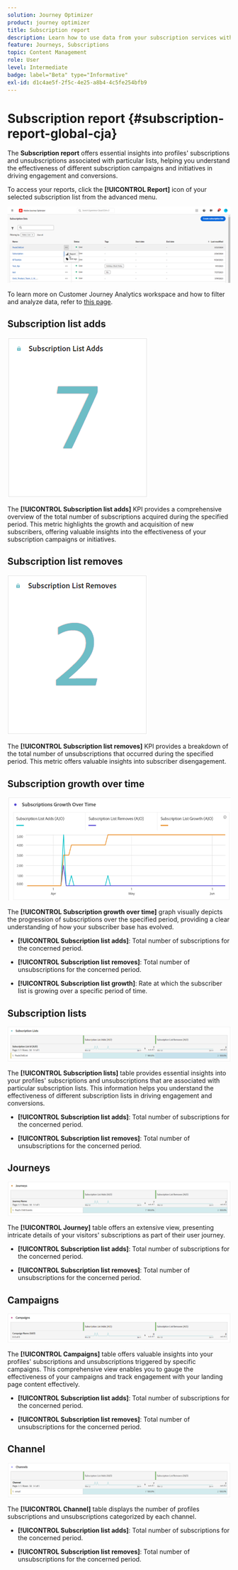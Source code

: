 ```yaml
---
solution: Journey Optimizer
product: journey optimizer
title: Subscription report
description: Learn how to use data from your subscription services with the Subscription report
feature: Journeys, Subscriptions
topic: Content Management
role: User
level: Intermediate
badge: label="Beta" type="Informative"
exl-id: d1c4ae5f-2f5c-4e25-a8b4-4c5fe254bfb9
---
```

# Subscription report {#subscription-report-global-cja}

The **Subscription report** offers essential insights into profiles' subscriptions and unsubscriptions associated with particular lists, helping you understand the effectiveness of different subscription campaigns and initiatives in driving engagement and conversions.

To access your reports, click the **[!UICONTROL Report]** icon of your selected subscription list from the advanced menu.

![](assets/cja-sub-access.png)

To learn more on Customer Journey Analytics workspace and how to filter and analyze data, refer to [this page](https://experienceleague.adobe.com/en/docs/analytics-platform/using/cja-workspace/home).

## Subscription list adds

![](assets/cja-sub-add.png)

The **[!UICONTROL Subscription list adds]** KPI provides a comprehensive overview of the total number of subscriptions acquired during the specified period. This metric highlights the growth and acquisition of new subscribers, offering valuable insights into the effectiveness of your subscription campaigns or initiatives.

## Subscription list removes

![](assets/cja-sub-add-remove.png)

The **[!UICONTROL Subscription list removes]** KPI provides a breakdown of the total number of unsubscriptions that occurred during the specified period. This metric offers valuable insights into subscriber disengagement.

## Subscription growth over time

![](assets/cja-sub-growth.png)

The **[!UICONTROL Subscription growth over time]** graph visually depicts the progression of subscriptions over the specified period, providing a clear understanding of how your subscriber base has evolved.

* **[!UICONTROL Subscription list adds]**: Total number of subscriptions for the concerned period.

* **[!UICONTROL Subscription list removes]**: Total number of unsubscriptions for the concerned period.

* **[!UICONTROL Subscription list growth]**: Rate at which the subscriber list is growing over a specific period of time.

## Subscription lists

![](assets/cja-sub-lists.png)

The **[!UICONTROL Subscription lists]** table provides essential insights into your profiles' subscriptions and unsubscriptions that are associated with particular subscription lists. This information helps you understand the effectiveness of different subscription lists in driving engagement and conversions.

* **[!UICONTROL Subscription list adds]**: Total number of subscriptions for the concerned period.

* **[!UICONTROL Subscription list removes]**: Total number of unsubscriptions for the concerned period.

## Journeys

![](assets/cja-sub-journeys.png)

The **[!UICONTROL Journey]** table offers an extensive view, presenting intricate details of your visitors' subscriptions as part of their user journey.

* **[!UICONTROL Subscription list adds]**: Total number of subscriptions for the concerned period.

* **[!UICONTROL Subscription list removes]**: Total number of unsubscriptions for the concerned period.

## Campaigns 

![](assets/cja-sub-campaigns.png)

The **[!UICONTROL Campaigns]** table offers valuable insights into your profiles' subscriptions and unsubscriptions triggered by specific campaigns. This comprehensive view enables you to gauge the effectiveness of your campaigns and track engagement with your landing page content effectively.

* **[!UICONTROL Subscription list adds]**: Total number of subscriptions for the concerned period.

* **[!UICONTROL Subscription list removes]**: Total number of unsubscriptions for the concerned period.

## Channel

![](assets/cja-sub-channels.png)

The **[!UICONTROL Channel]** table displays the number of profiles subscriptions and unsubscriptions categorized by each channel.

* **[!UICONTROL Subscription list adds]**: Total number of subscriptions for the concerned period.

* **[!UICONTROL Subscription list removes]**: Total number of unsubscriptions for the concerned period.
